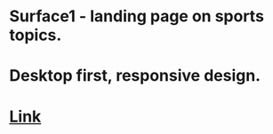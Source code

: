 # Surface1 - landing page on sports topics.
# Desktop first, responsive design.
# [Link](https://surfaceone.site "Link")